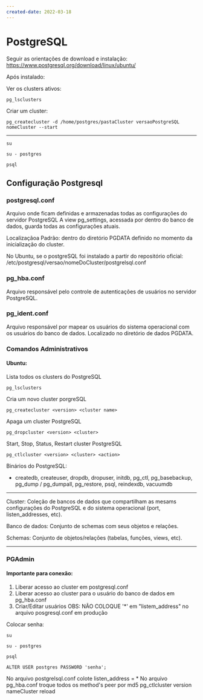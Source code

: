 ```yaml
---
created-date: 2022-03-18
---
```


# PostgreSQL

Seguir as orientações de download e instalação: https://www.postgresql.org/download/linux/ubuntu/

Após instalado:

Ver os clusters ativos:
```
pg_lsclusters
```

Criar um cluster:
``` 
pg_createcluster -d /home/postgres/pastaCluster versaoPostgreSQL nomeCluster --start
```

---

``` 
su 
```
``` 
su - postgres 
```
``` 
psql 
```

## Configuração Postgresql

### postgresql.conf
Arquivo onde ficam definidas e armazenadas todas as configurações do servidor PostgreSQL
A view pg_settings, acessada por dentro do banco de dados, guarda todas as configurações atuais.

Localizaçãoa Padrão: dentro do diretório PGDATA definido no momento da inicialização do cluster.

No Ubuntu, se o postgreSQL foi instalado a partir do repositório oficial:
/etc/postgresql/versao/nomeDoCluster/postgrelsql.conf

### pg_hba.conf

Arquivo responsável pelo controle de autenticações de usuários no servidor PostgreSQL.

### pg_ident.conf

Arquivo responsável por mapear os usuários do sistema operacional com os usuários do banco de dados.
Localizado no diretório de dados PGDATA.

### Comandos Administrativos
#### Ubuntu:
Lista todos os clusters do PostgreSQL
``` 
pg_lsclusters
```
Cria um novo cluster porgreSQL
``` 
pg_createcluster <version> <cluster name>
```
Apaga um cluster PostgreSQL
``` 
pg_dropcluster <version> <cluster>
```
Start, Stop, Status, Restart cluster PostgreSQL
``` 
pg_ctlcluster <version> <cluster> <action>
```
Binários do PostgreSQL:

- createdb, createuser, dropdb, dropuser, initdb, pg_ctl, pg_basebackup, pg_dump / pg_dumpall, pg_restore, psql, reindexdb, vacuumdb

---

Cluster: Coleção de bancos de dados que compartilham as mesams configurações do PostgreSQL e do sistema operacional (port, listen_addresses, etc).

Banco de dados: Conjunto de schemas com seus objetos e relações.

Schemas: Conjunto de objetos/relações (tabelas, funções, views, etc).

---
### PGAdmin
#### Importante para conexão:
1. Liberar acesso ao cluster em postgresql.conf
2. Liberar acesso ao cluster para o usuário do banco de dados em pg_hba.conf
3. Criar/Editar usuários
OBS: NÃO COLOQUE '*' em "listem_address" no arquivo posgresql.conf em produção

Colocar senha:
```
su 
```

```
su - postgres
```

```
psql
```

```
ALTER USER postgres PASSWORD 'senha'; 
```

No arquivo postgrelsql.conf colote listen_address = *
No arquivo pg_hba.conf troque todos os method's peer por md5
pg_ctlcluster version nameCluster reload


